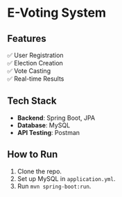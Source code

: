 # E-Voting System

## Features
✅ User Registration  
✅ Election Creation  
✅ Vote Casting  
✅ Real-time Results  

## Tech Stack
- **Backend**: Spring Boot, JPA  
- **Database**: MySQL  
- **API Testing**: Postman  

## How to Run
1. Clone the repo.
2. Set up MySQL in `application.yml`.
3. Run `mvn spring-boot:run`.
